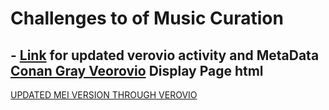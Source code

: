 # Challenges to of Music Curation
## - [Link](metaRAWN.html) for updated verovio activity and MetaData [Conan Gray Veorovio](https://vicaselega.github.io/MCA-2023/metaRAWN.html) Display Page html
[UPDATED MEI VERSION THROUGH VEROVIO](HeatherfullscoreUPDATED.mei)
